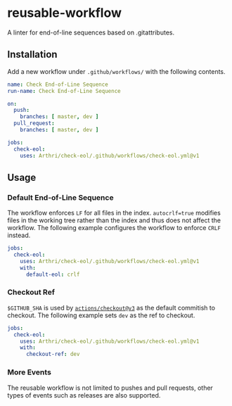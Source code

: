 # reusable-workflow
A linter for end-of-line sequences based on .gitattributes. 

## Installation
Add a new workflow under `.github/workflows/` with the following contents.
```yml
name: Check End-of-Line Sequence
run-name: Check End-of-Line Sequence

on:
  push:
    branches: [ master, dev ]
  pull_request:
    branches: [ master, dev ]

jobs:
  check-eol:
    uses: Arthri/check-eol/.github/workflows/check-eol.yml@v1
```

## Usage

### Default End-of-Line Sequence
The workflow enforces `LF` for all files in the index. `autocrlf=true` modifies files in the working tree rather than the index and thus does not affect the workflow. The following example configures the workflow to enforce `CRLF` instead.
```yml
jobs:
  check-eol:
    uses: Arthri/check-eol/.github/workflows/check-eol.yml@v1
    with:
      default-eol: crlf
```

### Checkout Ref
`$GITHUB_SHA` is used by [`actions/checkout@v3`](https://github.com/actions/checkout/tree/v3) as the default commitish to checkout. The following example sets `dev` as the ref to checkout.
```yml
jobs:
  check-eol:
    uses: Arthri/check-eol/.github/workflows/check-eol.yml@v1
    with:
      checkout-ref: dev
```

### More Events
The reusable workflow is not limited to pushes and pull requests, other types of events such as releases are also supported.
